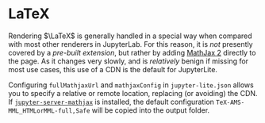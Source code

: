 # LaTeX

Rendering $\LaTeX$ is generally handled in a special way when compared with most other
renderers in JupyterLab. For this reason, it is _not_ presently covered by a _pre-built
extension_, but rather by adding [MathJax 2](https://www.mathjax.org) directly to the
page. As it changes very slowly, and is _relatively_ benign if missing for most use
cases, this use of a CDN is the default for JupyterLite.

Configuring `fullMathjaxUrl` and `mathjaxConfig` in `jupyter-lite.json` allows you to
specify a relative or remote location, replacing (or avoiding) the CDN. If
[`jupyter-server-mathjax`](https://github.com/jupyter-server/jupyter_server_mathjax) is
installed, the default configuration `TeX-AMS-MML_HTMLorMML-full,Safe` will be copied
into the output folder.
